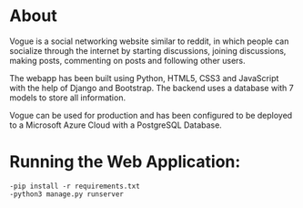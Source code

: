 # About
Vogue is a social networking website similar to reddit, in which people can socialize through the internet by starting discussions, joining discussions, making posts, commenting on posts and following other users.

The webapp has been built using Python, HTML5, CSS3 and JavaScript with the help of Django and Bootstrap. The backend uses a database with 7 models to store all information.

Vogue can be used for production and has been configured to be deployed to a Microsoft Azure Cloud with a PostgreSQL Database.

# Running the Web Application:
    -pip install -r requirements.txt
    -python3 manage.py runserver
